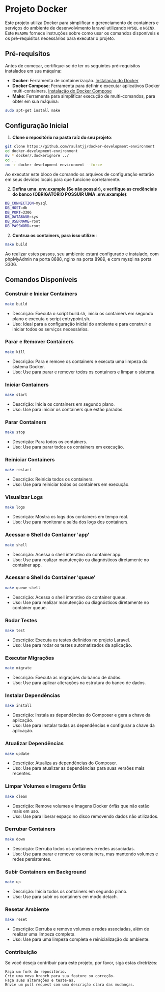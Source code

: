 # Projeto Docker

Este projeto utiliza Docker para simplificar o gerenciamento de containers e serviços do ambiente de desenvolvimento laravel utilizando `MYSQL` e `NGINX`. Este `README` fornece instruções sobre como usar os comandos disponíveis e os pré-requisitos necessários para executar o projeto.

## Pré-requisitos

Antes de começar, certifique-se de ter os seguintes pré-requisitos instalados em sua máquina:

- **Docker**: Ferramenta de containerização. [Instalação do Docker](https://docs.docker.com/get-docker/)
- **Docker Compose**: Ferramenta para definir e executar aplicativos Docker multi-containers. [Instalação do Docker Compose](https://docs.docker.com/compose/install/)
- **Make**: Ferramenta para simplificar execução de multi-comandos, para obter em sua máquina:
```bash
sudo apt-get install make
```

## Configuração Inicial

1. **Clone o repositório na pasta raíz do seu projeto**:

```bash
git clone https://github.com/raulntjj/docker-development-environment
cd docker-development-environment
mv * docker/.dockerignore ../
cd ..
rm -r docker-development-environment --force
```

Ao executar este bloco de comando os arquivos de configuração estarão em seus devidos locais para que funcione corretamente.

2. **Defina uma .env.example (Se não possuir), e verifique as credênciais do banco (OBRIGATÓRIO POSSUIR UMA .env.example)**:
```bash
DB_CONNECTION=mysql
DB_HOST=db
DB_PORT=3306
DB_DATABASE=sys
DB_USERNAME=root
DB_PASSWORD=root
```

2. **Contrua os containers, para isso utilize:**:

```bash
make build
```
Ao realizar estes passos, seu ambiente estará configurado e instalado, com phpMyAdmin na porta 8888, nginx na porta 8989, e com mysql na porta 3306. 

## Comandos Disponíveis

### Construir e Iniciar Containers

```bash
make build
```
- Descrição: Executa o script build.sh, inicia os containers em segundo plano e executa o script entrypoint.sh.
- Uso: Ideal para a configuração inicial do ambiente e para construir e iniciar todos os serviços necessários.

### Parar e Remover Containers

```bash
make kill
```
- Descrição: Para e remove os containers e executa uma limpeza do sistema Docker.
- Uso: Use para parar e remover todos os containers e limpar o sistema.

### Iniciar Containers

```bash
make start
```
- Descrição: Inicia os containers em segundo plano.
- Uso: Use para iniciar os containers que estão parados.

### Parar Containers

```bash
make stop
```
- Descrição: Para todos os containers.
- Uso: Use para parar todos os containers em execução.

### Reiniciar Containers

```bash
make restart
```
- Descrição: Reinicia todos os containers.
- Uso: Use para reiniciar todos os containers em execução.

### Visualizar Logs

```bash
make logs
```
- Descrição: Mostra os logs dos containers em tempo real.
- Uso: Use para monitorar a saída dos logs dos containers.

### Acessar o Shell do Container 'app'

```bash
make shell
```
- Descrição: Acessa o shell interativo do container app.
- Uso: Use para realizar manutenção ou diagnósticos diretamente no container app.

### Acessar o Shell do Container 'queue'

```bash
make queue-shell
```
- Descrição: Acessa o shell interativo do container queue.
- Uso: Use para realizar manutenção ou diagnósticos diretamente no container queue.

### Rodar Testes

```bash
make test
```
- Descrição: Executa os testes definidos no projeto Laravel.
- Uso: Use para rodar os testes automatizados da aplicação.

### Executar Migrações

```bash
make migrate
```
- Descrição: Executa as migrações do banco de dados.
- Uso: Use para aplicar alterações na estrutura do banco de dados.

### Instalar Dependências

```bash
make install
```
- Descrição: Instala as dependências do Composer e gera a chave da aplicação.
- Uso: Use para instalar todas as dependências e configurar a chave da aplicação.

### Atualizar Dependências

```bash
make update
```
- Descrição: Atualiza as dependências do Composer.
- Uso: Use para atualizar as dependências para suas versões mais recentes.

### Limpar Volumes e Imagens Órfãs

```bash
make clean
```
- Descrição: Remove volumes e imagens Docker órfãs que não estão mais em uso.
- Uso: Use para liberar espaço no disco removendo dados não utilizados.

### Derrubar Containers

```bash
make down
```
- Descrição: Derruba todos os containers e redes associadas.
- Uso: Use para parar e remover os containers, mas mantendo volumes e redes persistentes.

### Subir Containers em Background

```bash
make up
```
- Descrição: Inicia todos os containers em segundo plano.
- Uso: Use para subir os containers em modo detach.

### Resetar Ambiente

```bash
make reset
```
- Descrição: Derruba e remove volumes e redes associadas, além de realizar uma limpeza completa.
- Uso: Use para uma limpeza completa e reinicialização do ambiente.

### Contribuição

Se você deseja contribuir para este projeto, por favor, siga estas diretrizes:

    Faça um fork do repositório.
    Crie uma nova branch para sua feature ou correção.
    Faça suas alterações e teste-as.
    Envie um pull request com uma descrição clara das mudanças.